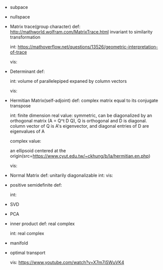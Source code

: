 
- subpace

- nullspace

- Matrix trace(group character)
  def: http://mathworld.wolfram.com/MatrixTrace.html
    invariant to similarity transformation

  int: https://mathoverflow.net/questions/13526/geometric-interpretation-of-trace

  vis:

- Determinant
  def:

  int: volume of parallelepiped expaned by column vectors

  vis:

- Hermitian Matrix(self-adjoint)
  def: complex matrix equal to its conjugate transpose

  int: 
    finite dimension real value: symmetric, can be diagonalized by an orthogonal matrix (A = Q^t D Q), Q is orthogonal and D is diagonal. column vector of Q is A's eigenvector, and diagonal entries of D are eigenvalues of A

    complex value:

    an ellipsoid centered at the origin(src=https://www.cyut.edu.tw/~ckhung/b/la/hermitian.en.php)

  vis:

- Normal Matrix
  def: unitarily diagonalizable
  int:
  vis: 

- positive semidefinite
  def:

  int: 

- SVD

- PCA

- inner product
  def:
    real
    complex

  int:
    real
    complex

- manifold

- optimal transport

  vis: https://www.youtube.com/watch?v=X7m7iSWuVK4